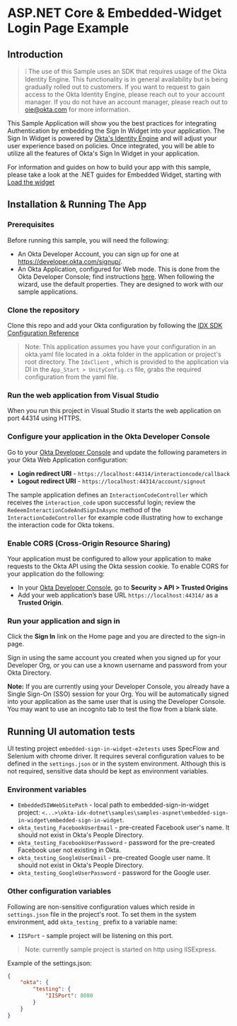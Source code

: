 # ASP.NET Core & Embedded-Widget Login Page Example

## Introduction
> :grey_exclamation: The use of this Sample uses an SDK that requires usage of the Okta Identity Engine. 
This functionality is in general availability but is being gradually rolled out to customers. If you want
to request to gain access to the Okta Identity Engine, please reach out to your account manager. If you 
do not have an account manager, please reach out to oie@okta.com for more information.

This Sample Application will show you the best practices for integrating Authentication by embedding the 
Sign In Widget into your application. The Sign In Widget is powered by [Okta's Identity Engine](https://developer.okta.com/docs/guides/oie-intro/) and will adjust your user experience based on policies. 
Once integrated, you will be able to utilize all the features of Okta's Sign In Widget in your application.

For information and guides on how to build your app with this sample, please take a look at the .NET 
guides for Embedded Widget, starting with [Load the widget](https://developer.okta.com/docs/guides/oie-embedded-widget-use-case-load/aspnet/main/)

## Installation & Running The App

### Prerequisites

Before running this sample, you will need the following:

* An Okta Developer Account, you can sign up for one at https://developer.okta.com/signup/.
* An Okta Application, configured for Web mode. This is done from the Okta Developer Console; find instructions [here][OIDC Web Application Setup Instructions].  When following the wizard, use the default properties.  They are designed to work with our sample applications.

### Clone the repository

Clone this repo and add your Okta configuration by following the [IDX SDK Configuration Reference](../../../../README.md#configuration-reference) 

> Note: This application assumes you have your configuration in an okta.yaml file located in a .okta folder in the application or project's root directory. 
> The `IdxClient` , which is provided to the application via DI in the `App_Start > UnityConfig.cs` file, grabs the required configuration from the yaml file.


### Run the web application from Visual Studio

When you run this project in Visual Studio it starts the web application on port 44314 using HTTPS. 

### Configure your application in the Okta Developer Console

Go to your [Okta Developer Console] and update the following parameters in your Okta Web Application configuration:
* **Login redirect URI** - `https://localhost:44314/interactioncode/callback`
* **Logout redirect URI** - `https://localhost:44314/account/signout`

The sample application defines an `InteractionCodeController` which receives the `interaction_code` upon successful login; review the `RedeemInteractionCodeAndSignInAsync` method of the `InteractionCodeController` for example code illustrating how to exchange the interaction code for Okta tokens.

### Enable CORS (Cross-Origin Resource Sharing)

Your application must be configured to allow your application to make requests to the Okta API using the Okta session cookie. To enable CORS for your application do the following:

- In your [Okta Developer Console], go to **Security > API > Trusted Origins** 
- Add your web application’s base URL `https://localhost:44314/` as a **Trusted Origin**.

### Run your application and sign in

Click the **Sign In** link on the Home page and you are directed to the sign-in page.

Sign in using the same account you created when you signed up for your Developer Org, or you can use a known username and password from your Okta Directory.

**Note:** If you are currently using your Developer Console, you already have a Single Sign-On (SSO) session for your Org.  You will be automatically signed into your application as the same user that is using the Developer Console.  You may want to use an incognito tab to test the flow from a blank slate.

[OIDC Web Application Setup Instructions]: https://developer.okta.com/authentication-guide/implementing-authentication/auth-code#1-setting-up-your-application
[Sign Users in to Your Web Application guide]: https://developer.okta.com/guides/sign-into-web-app/aspnet/before-you-begin/
[Okta Developer Console]: https://login.okta.com

## Running UI automation tests

UI testing project `embedded-sign-in-widget-e2etests` uses SpecFlow and Selenium with chrome driver. It requires several configuration values to be defined in the `settings.json` or in the system environment. Although this is not required, sensitive data should be kept as environment variables.

### Environment variables
 * `EmbeddedSIWWebSitePath` - local path to embedded-sign-in-widget project: `<...>\okta-idx-dotnet\samples\samples-aspnet\embedded-sign-in-widget\embedded-sign-in-widget`.
 * `okta_testing_FacebookUserEmail` - pre-created Facebook user's name. It should not exist in Okta's People Directory.
 * `okta_testing_FacebookUserPassword` - password for the pre-created Facebook user not existing in Okta.
 * `okta_testing_GoogleUserEmail` - pre-created Google user name. It should not exist in Okta's People Directory.
 * `okta_testing_GoogleUserPassword` - password for the Google user.

### Other configuration variables
Following are non-sensitive configuration values which reside in `settings.json` file in the project's root. To set them in the system environment, add `okta_testing_` prefix to a variable name:
* `IISPort` - sample project will be listening on this port. 
>Note: currently sample project is started on http  using IISExpress. 

Example of the settings.json:
```json
{
    "okta": {
        "testing": {
            "IISPort": 8080
        }
    }
}
```
